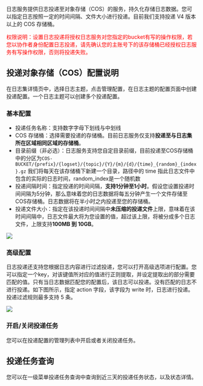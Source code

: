 日志服务提供日志投递至对象存储（COS）的服务，持久化存储日志数据。您可以指定日志按照一定的时间间隔、文件大小进行投递。目前我们支持投递 V4 版本以上的 COS 存储桶。

<font color=red>权限说明：设置日志投递将授权日志服务对您指定的bucket有写的操作权限，若您以协作者身份配置日志投递，请先确认您的主账号下的该存储桶已经授权日志服务有写操作权限，否则将投递失败。</font>

## 投递对象存储（COS）配置说明

在日志集详情页中，选择日志主题，点击管理配置，在日志主题的配置页面中创建投递配置。一个日志主题可以创建多个投递配置。

### 基本配置

- 投递任务名称：支持数字字母下划线与中划线
- COS 存储桶：选择需要投递的存储桶。目前日志服务仅支持**投递至与日志集所在区域相同区域的存储桶**。
- 目录前缀（非必选）：日志服务支持您自定目录前缀，目前投递至COS存储桶中的分区为`COS-BUCKET/{prefix}/{logset}/{topic}/{Y}/{m}/{d}/{time}_{random}_{index}.gz` 我们将每天在该存储桶下新建一个目录，路径中的 time 指此日志文件中包含的实际的日志时间，random_index是一个随机数
- 投递间隔时间：指定投递的时间间隔，**支持1分钟至1小时**。假设您设置投递时间间隔为5分钟，那么意味着您的日志数据将每五分钟产生一个文件存储至COS存储桶。日志数据将在半小时之内投递至您的存储桶。
- 投递文件大小：指定在该投递时间间隔中**未压缩的投递文件**上限，意味着在该时间间隔中，日志文件最大将为您设置的值，超过该上限，将被分成多个日志文件，上限支持**100MB 到 10GB**。

![](http://imgcache.tce.fsphere.cn/image/mc.qcloudimg.com/static/img/8d1f42f4657568290c95d79c4d6b2469/image.png)

### 高级配置

日志投递还支持您根据日志内容进行过滤投递，您可以打开高级选项进行配置。您可以指定一个key，对该键值所对应的值进行正则提取，并设定提取出的部分需要匹配的值。只有当日志数据匹配您的配置后，该日志可以投递。没有匹配的日志不进行投递。如下图所示，指定 action 字段，该字段为 write 时，日志进行投递。投递过滤规则最多支持 5 条。

![](http://imgcache.tce.fsphere.cn/image/mc.qcloudimg.com/static/img/98cf7e06c8883c55d7b61c7e81612083/image.png)

### 开启/关闭投递任务

您可以在投递配置的管理列表中开启或者关闭投递任务。

## 投递任务查询

您可以在一级菜单投递任务查询中查询到近三天的投递任务状态，以及状态详情。